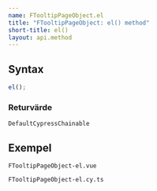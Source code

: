 ```yaml
---
name: FTooltipPageObject.el
title: "FTooltipPageObject: el() method"
short-title: el()
layout: api.method
---
```


## Syntax

```ts nocompile nolint
el();
```

### Returvärde

`DefaultCypressChainable`

## Exempel

```import static
FTooltipPageObject-el.vue
```

```import
FTooltipPageObject-el.cy.ts
```
